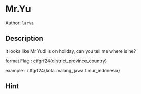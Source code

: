 # Mr.Yu

Author: `larva` 
<br>


## Description

It looks like Mr Yudi is on holiday, can you tell me where is he?

format Flag : ctfgrf24{district_province_country}

example : ctfgrf24{kota malang_jawa timur_indonesia}

## Hint
